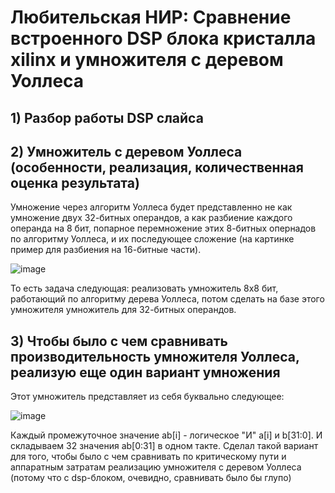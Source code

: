 # Любительская НИР: Сравнение встроенного DSP блока кристалла xilinx и умножителя с деревом Уоллеса 

## 1) Разбор работы DSP слайса

## 2) Умножитель с деревом Уоллеса (особенности, реализация, количественная оценка результата)
Умножение через алгоритм Уоллеса будет представленно не как умножение двух 32-битных операндов, а как разбиение каждого операнда на 8 бит, попарное перемножение этих 8-битных опернадов по алгоритму Уоллеса, и их последующее сложение (на картинке пример для разбиения на 16-битные части).

![image](https://github.com/ShevtsovNikita/multipliers/assets/116370315/88f177ec-5eb5-4d67-b23c-8aed5e98aaf7)

То есть задача следующая: реализовать умножитель 8х8 бит, работающий по алгоритму дерева Уоллеса, потом сделать на базе этого умножителя умножитель для 32-битных операндов.
## 3) Чтобы было с чем сравнивать производительность умножителя Уоллеса, реализую еще один вариант умножения
Этот умножитель представляет из себя буквально следующее:

![image](https://github.com/ShevtsovNikita/multipliers/assets/116370315/8f425a3b-0c3c-48a9-bd2d-b66a84b72916)

Каждый промежуточное значение ab[i] - логическое "И" a[i] и b[31:0]. И складываем 32 значения ab[0:31] в одном такте. Сделал такой вариант для того, чтобы было с чем сравнивать по критическому пути и аппаратным затратам реализацию умножителя с деревом Уоллеса (потому что с dsp-блоком, очевидно, сравнивать было бы глупо)
